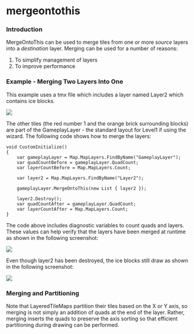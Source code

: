 # mergeontothis

### Introduction

MergeOntoThis can be used to merge tiles from one or more _source_ layers into a _destination_ layer. Merging can be used for a number of reasons:

1. To simplify management of layers
2. To improve performance

### Example - Merging Two Layers Into One

This example uses a tmx file which includes a layer named Layer2 which contains ice blocks.

![](../../../../media/2023-05-img\_64779b03a728e.png)

The other tiles (the red number 1 and the orange brick surrounding blocks) are part of the GameplayLayer - the standard layout for Level1 if using the wizard. The following code shows how to merge the layers:

```
void CustomInitialize()
{
    var gameplayLayer = Map.MapLayers.FindByName("GameplayLayer");
    var quadCountBefore = gameplayLayer.QuadCount;
    var layerCountBefore = Map.MapLayers.Count;

    var layer2 = Map.MapLayers.FindByName("Layer2");

    gameplayLayer.MergeOntoThis(new List { layer2 });

    layer2.Destroy();
    var quadCountAfter = gameplayLayer.QuadCount;
    var layerCountAfter = Map.MapLayers.Count;
}
```

&#x20; The code above includes diagnostic variables to count quads and layers. These values can help verify that the layers have been merged at runtime as shown in the following screenshot:

![](../../../../media/2023-05-img\_64779ba23dd1a.png)

Even though layer2 has been destroyed, the ice blocks still draw as shown in the following screenshot:

![](../../../../media/2023-05-img\_64779bbcd4399.png)

### Merging and Partitioning

Note that LayeredTileMaps partition their tiles based on the X or Y axis, so merging is not simply an addition of quads at the end of the layer. Rather, merging inserts the quads to preserve the axis sorting so that efficient partitioning during drawing can be performed.
